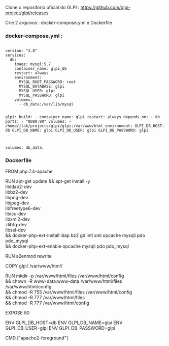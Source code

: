 
Clone o repositório oficial do GLPI : https://github.com/glpi-project/glpi/releases

Crie 2 arquivos : docker-compose.yml e Dockerfile

<h3>docker-compose.yml :</h3>
<code>
version: "3.8"
services:
  db:
    image: mysql:5.7
    container_name: glpi_db
    restart: always
    environment:
      MYSQL_ROOT_PASSWORD: root
      MYSQL_DATABASE: glpi
      MYSQL_USER: glpi
      MYSQL_PASSWORD: glpi
    volumes:
      - db_data:/var/lib/mysql

  glpi:
    build: .
    container_name: glpi
    restart: always
    depends_on:
      - db
    ports:
      - "8080:80"
    volumes:
      - /home/ilak/projects/glpi/glpi:/var/www/html
    environment:
      GLPI_DB_HOST: db
      GLPI_DB_NAME: glpi
      GLPI_DB_USER: glpi
      GLPI_DB_PASSWORD: glpi

volumes:
  db_data:
  </code>


<h3>Dockerfile</h3>
  FROM php:7.4-apache

RUN apt-get update && apt-get install -y \
    libldap2-dev \
    libbz2-dev \
    libpng-dev \
    libjpeg-dev \
    libfreetype6-dev \
    libicu-dev \
    libxml2-dev \
    zlib1g-dev \
    libssl-dev \
    && docker-php-ext-install ldap bz2 gd intl xml opcache mysqli pdo pdo_mysql \
    && docker-php-ext-enable opcache mysqli pdo pdo_mysql

RUN a2enmod rewrite

COPY glpi/ /var/www/html/

RUN mkdir -p /var/www/html/files /var/www/html/config \
    && chown -R www-data:www-data /var/www/html/files /var/www/html/config \
    && chmod -R 755 /var/www/html/files /var/www/html/config \
    && chmod -R 777 /var/www/html/files \
    && chmod -R 777 /var/www/html/config

EXPOSE 80

ENV GLPI_DB_HOST=db
ENV GLPI_DB_NAME=glpi
ENV GLPI_DB_USER=glpi
ENV GLPI_DB_PASSWORD=glpi

CMD ["apache2-foreground"]


  
